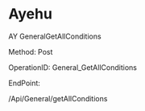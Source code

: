 #     Ayehu


AY GeneralGetAllConditions

Method: Post

OperationID: General_GetAllConditions

EndPoint:

/Api/General/getAllConditions
